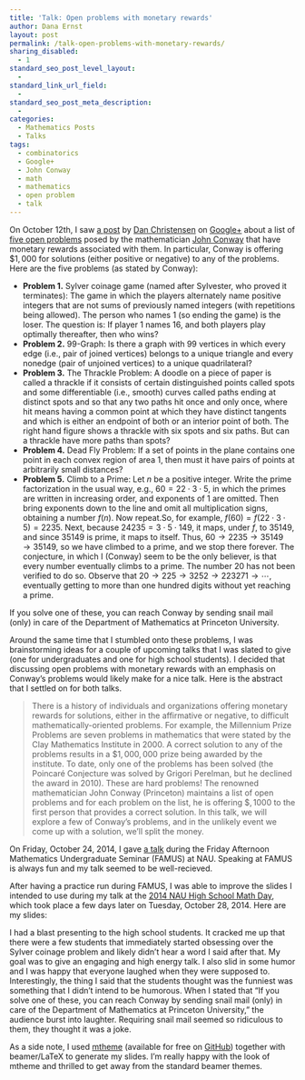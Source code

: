 ```yaml
---
title: 'Talk: Open problems with monetary rewards'
author: Dana Ernst
layout: post
permalink: /talk-open-problems-with-monetary-rewards/
sharing_disabled:
  - 1
standard_seo_post_level_layout:
  - 
standard_link_url_field:
  - 
standard_seo_post_meta_description:
  - 
categories:
  - Mathematics Posts
  - Talks
tags:
  - combinatorics
  - Google+
  - John Conway
  - math
  - mathematics
  - open problem
  - talk
---
```

On October 12th, I saw [a post][1] by [Dan Christensen][2] on [Google+][3] about a list of [five open problems][4] posed by the mathematician [John Conway][5] that have monetary rewards associated with them. In particular, Conway is offering $\$1,000$ for solutions (either positive or negative) to any of the problems. Here are the five problems (as stated by Conway):

  * **Problem 1.** Sylver coinage game (named after Sylvester, who proved it terminates): The game in which the players alternately name positive integers that are not sums of previously named integers (with repetitions being allowed). The person who names 1 (so ending the game) is the loser. The question is: If player 1 names 16, and both players play optimally thereafter, then who wins?
  * **Problem 2.** 99-Graph: Is there a graph with 99 vertices in which every edge (i.e., pair of joined vertices) belongs to a unique triangle and every nonedge (pair of unjoined vertices) to a unique quadrilateral?
  * **Problem 3.** The Thrackle Problem: A doodle on a piece of paper is called a thrackle if it consists of certain distinguished points called spots and some differentiable (i.e., smooth) curves called paths ending at distinct spots and so that any two paths hit once and only once, where hit means having a common point at which they have distinct tangents and which is either an endpoint of both or an interior point of both. The right hand figure shows a thrackle with six spots and six paths. But can a thrackle have more paths than spots?
  * **Problem 4.** Dead Fly Problem: If a set of points in the plane contains one point in each convex region of area 1, then must it have pairs of points at arbitrarily small distances?
  * **Problem 5.** Climb to a Prime: Let $n$ be a positive integer. Write the prime factorization in the usual way, e.g., $60 = 22 \cdot 3 \cdot 5$, in which the primes are written in increasing order, and exponents of 1 are omitted. Then bring exponents down to the line and omit all multiplication signs, obtaining a number $f(n)$. Now repeat.So, for example, $f(60) = f(22 \cdot 3 \cdot 5) = 2235$. Next, because $24235 = 3 \cdot 5 \cdot 149$, it maps, under $f$, to 35149, and since 35149 is prime, it maps to itself. Thus, $60 \to 2235 \to 35149  
    \to 35149$, so we have climbed to a prime, and we stop there forever. The conjecture, in which I (Conway) seem to be the only believer, is that every number eventually climbs to a prime. The number 20 has not been verified to do so. Observe that $20 \to 225 \to 3252 \to 223271 \to \cdots$, eventually getting to more than one hundred digits without yet reaching a prime.

If you solve one of these, you can reach Conway by sending snail mail (only) in care of the Department of Mathematics at Princeton University.

Around the same time that I stumbled onto these problems, I was brainstorming ideas for a couple of upcoming talks that I was slated to give (one for undergraduates and one for high school students). I decided that discussing open problems with monetary rewards with an emphasis on Conway&#8217;s problems would likely make for a nice talk. Here is the abstract that I settled on for both talks.

> There is a history of individuals and organizations offering monetary rewards for solutions, either in the affirmative or negative, to difficult mathematically-oriented problems. For example, the Millennium Prize Problems are seven problems in mathematics that were stated by the Clay Mathematics Institute in 2000. A correct solution to any of the problems results in a $\$1,000,000$ prize being awarded by the institute. To date, only one of the problems has been solved (the Poincaré Conjecture was solved by Grigori Perelman, but he declined the award in 2010). These are hard problems! The renowned mathematician John Conway (Princeton) maintains a list of open problems and for each problem on the list, he is offering $\$,1000$ to the first person that provides a correct solution. In this talk, we will explore a few of Conway’s problems, and in the unlikely event we come up with a solution, we’ll split the money. 

On Friday, October 24, 2014, I gave [a talk][6] during the Friday Afternoon Mathematics Undergraduate Seminar (FAMUS) at NAU. Speaking at FAMUS is always fun and my talk seemed to be well-recieved.

After having a practice run during FAMUS, I was able to improve the slides I intended to use during my talk at the [2014 NAU High School Math Day][7], which took place a few days later on Tuesday, October 28, 2014. Here are my slides:

<div>
</div>

I had a blast presenting to the high school students. It cracked me up that there were a few students that immediately started obsessing over the Sylver coinage problem and likely didn&#8217;t hear a word I said after that. My goal was to give an engaging and high energy talk. I also slid in some humor and I was happy that everyone laughed when they were supposed to. Interestingly, the thing I said that the students thought was the funniest was something that I didn&#8217;t intend to be humorous. When I stated that &#8220;If you solve one of these, you can reach Conway by sending snail mail (only) in care of the Department of Mathematics at Princeton University,&#8221; the audience burst into laughter. Requiring snail mail seemed so ridiculous to them, they thought it was a joke.

As a side note, I used [mtheme][8] (available for free on [GitHub][9]) together with beamer/LaTeX to generate my slides. I&#8217;m really happy with the look of mtheme and thrilled to get away from the standard beamer themes.

 [1]: https://plus.google.com/115742208154874814350/posts/CdNRDrUXFyy
 [2]: https://plus.google.com/u/0/+DanChristensen/posts
 [3]: https://plus.google.com
 [4]: http://www.cheswick.com/ches/conway1000.pdf
 [5]: http://en.wikipedia.org/wiki/John_Horton_Conway
 [6]: https://speakerdeck.com/dcernst/open-problems-with-monetary-rewards
 [7]: http://nau.edu/CEFNS/NatSci/Math/Department-Activities/High-School-Math-Day/
 [8]: https://github.com/matze/mtheme
 [9]: http://github.com